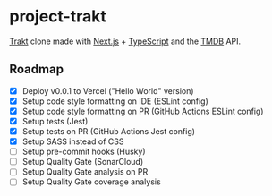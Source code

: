 # project-trakt

[Trakt](https://trakt.tv/) clone made with [Next.js](https://nextjs.org/) + [TypeScript](https://www.typescriptlang.org/) and the [TMDB](https://www.themoviedb.org/) API.

## Roadmap

- [x] Deploy v0.0.1 to Vercel ("Hello World" version)
- [x] Setup code style formatting on IDE (ESLint config)
- [x] Setup code style formatting on PR (GitHub Actions ESLint config)
- [x] Setup tests (Jest)
- [x] Setup tests on PR (GitHub Actions Jest config)
- [x] Setup SASS instead of CSS
- [ ] Setup pre-commit hooks (Husky)
- [ ] Setup Quality Gate (SonarCloud)
- [ ] Setup Quality Gate analysis on PR
- [ ] Setup Quality Gate coverage analysis
